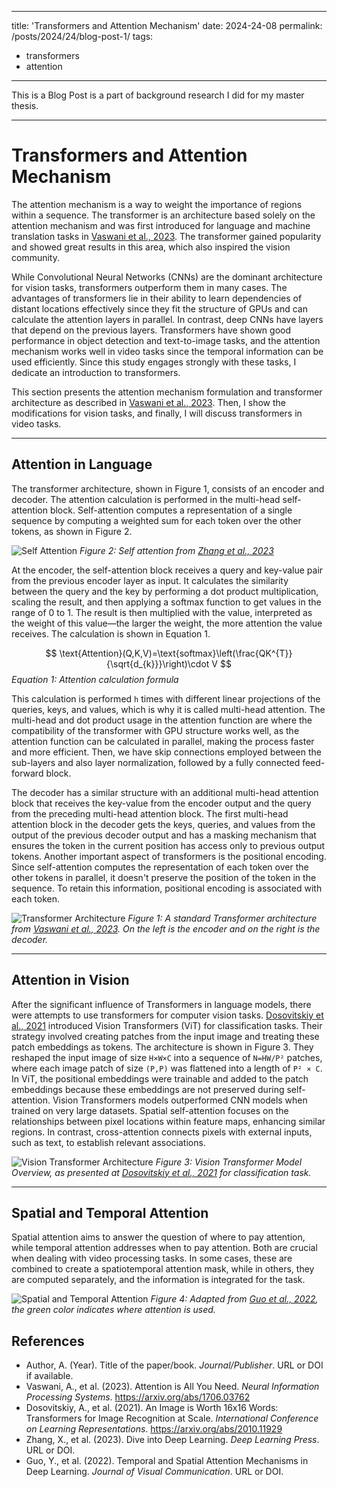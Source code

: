 
---
title: 'Transformers and Attention Mechanism'
date: 2024-24-08
permalink: /posts/2024/24/blog-post-1/
tags:
  - transformers
  - attention
---

This is a Blog Post is a part of background research I did for my master thesis.

--- 

# Transformers and Attention Mechanism

The attention mechanism is a way to weight the importance of 
regions within a sequence. The transformer is an architecture 
based solely on the attention mechanism and was first introduced 
for language and machine translation tasks in 
[Vaswani et al., 2023](#references). The transformer gained 
popularity and showed great results in this area, which also 
inspired the vision community.

While Convolutional Neural Networks (CNNs) are the dominant 
architecture for vision tasks, transformers outperform them 
in many cases. The advantages of transformers lie in their 
ability to learn dependencies of distant locations effectively 
since they fit the structure of GPUs and can calculate the 
attention layers in parallel. In contrast, deep CNNs have 
layers that depend on the previous layers. Transformers have 
shown good performance in object detection and text-to-image 
tasks, and the attention mechanism works well in video tasks 
since the temporal information can be used efficiently. Since 
this study engages strongly with these tasks, I dedicate an 
introduction to transformers.

This section presents the attention mechanism formulation 
and transformer architecture as described in 
[Vaswani et al., 2023](#references). Then, I show the 
modifications for vision tasks, and finally, I will discuss 
transformers in video tasks.

---

## Attention in Language

The transformer architecture, shown in Figure 1, consists 
of an encoder and decoder. The attention calculation is 
performed in the multi-head self-attention block. 
Self-attention computes a representation of a single 
sequence by computing a weighted sum for each token 
over the other tokens, as shown in Figure 2.

![Self Attention](images/self_att.png)
_Figure 2: Self attention from [Zhang et al., 2023](#references)_

At the encoder, the self-attention block receives a query 
and key-value pair from the previous encoder layer as input. 
It calculates the similarity between the query and the key 
by performing a dot product multiplication, scaling the result, 
and then applying a softmax function to get values in the range 
of 0 to 1. The result is then multiplied with the value, 
interpreted as the weight of this value—the larger the weight, 
the more attention the value receives. The calculation is 
shown in Equation 1.

$$
\text{Attention}(Q,K,V)=\text{softmax}\left(\frac{QK^{T}}{\sqrt{d_{k}}}\right)\cdot V
$$
*Equation 1: Attention calculation formula*

This calculation is performed `h` times with different linear 
projections of the queries, keys, and values, which is why it 
is called multi-head attention. The multi-head and dot product 
usage in the attention function are where the compatibility of 
the transformer with GPU structure works well, as the attention 
function can be calculated in parallel, making the process 
faster and more efficient. Then, we have skip connections 
employed between the sub-layers and also layer normalization, 
followed by a fully connected feed-forward block.

The decoder has a similar structure with an additional multi-head 
attention block that receives the key-value from the encoder output 
and the query from the preceding multi-head attention block. 
The first multi-head attention block in the decoder gets the keys, 
queries, and values from the output of the previous decoder output 
and has a masking mechanism that ensures the token in the current 
position has access only to previous output tokens. Another 
important aspect of transformers is the positional encoding. Since 
self-attention computes the representation of each token over the 
other tokens in parallel, it doesn't preserve the position of the 
token in the sequence. To retain this information, positional 
encoding is associated with each token.

![Transformer Architecture](images/transformer_archi.png)
_Figure 1: A standard Transformer architecture from 
[Vaswani et al., 2023](#references). On the left is the encoder 
and on the right is the decoder._

---

## Attention in Vision

After the significant influence of Transformers in language models, 
there were attempts to use transformers for computer vision tasks. 
[Dosovitskiy et al., 2021](#references) introduced Vision 
Transformers (ViT) for classification tasks. Their strategy involved 
creating patches from the input image and treating these patch 
embeddings as tokens. The architecture is shown in Figure 3. They 
reshaped the input image of size `H×W×C` into a sequence of `N=HW/P²` 
patches, where each image patch of size `(P,P)` was flattened into a 
length of `P² × C`. In ViT, the positional embeddings were trainable 
and added to the patch embeddings because these embeddings are not 
preserved during self-attention. Vision Transformers models 
outperformed CNN models when trained on very large datasets. Spatial 
self-attention focuses on the relationships between pixel locations 
within feature maps, enhancing similar regions. In contrast, 
cross-attention connects pixels with external inputs, such as text, 
to establish relevant associations.

![Vision Transformer Architecture](images/vit.png)
_Figure 3: Vision Transformer Model Overview, as presented at 
[Dosovitskiy et al., 2021](#references) for classification task._

---

## Spatial and Temporal Attention

Spatial attention aims to answer the question of where to pay attention, 
while temporal attention addresses when to pay attention. Both are crucial 
when dealing with video processing tasks. In some cases, these are combined 
to create a spatiotemporal attention mask, while in others, they are computed 
separately, and the information is integrated for the task.

![Spatial and Temporal Attention](images/spatial_and_temporal.png)
_Figure 4: Adapted from [Guo et al., 2022](#references), the green color 
indicates where attention is used._

## References

- <a name="reference-key"></a> Author, A. (Year). Title of the paper/book. *Journal/Publisher*. URL or DOI if available.
- <a name="vaswani2023"></a> Vaswani, A., et al. (2023). Attention is All You Need. *Neural Information Processing Systems*. https://arxiv.org/abs/1706.03762
- <a name="dosovitskiy2021"></a> Dosovitskiy, A., et al. (2021). An Image is Worth 16x16 Words: Transformers for Image Recognition at Scale. *International Conference on Learning Representations*. https://arxiv.org/abs/2010.11929
- <a name="zhang2023"></a> Zhang, X., et al. (2023). Dive into Deep Learning. *Deep Learning Press*. URL or DOI.
- <a name="guo2022"></a> Guo, Y., et al. (2022). Temporal and Spatial Attention Mechanisms in Deep Learning. *Journal of Visual Communication*. URL or DOI.
